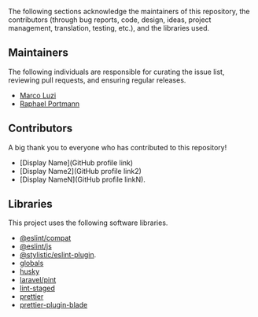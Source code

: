 The following sections acknowledge the maintainers of this repository, the contributors (through bug reports, code, design, ideas, project management, translation, testing, etc.), and the libraries used.

## Maintainers

The following individuals are responsible for curating the issue list, reviewing pull requests, and ensuring regular releases.

- [Marco Luzi](https://github.com/marcoluzi)
- [Raphael Portmann](https://github.com/raphaelportmann)

## Contributors

A big thank you to everyone who has contributed to this repository!

- [Display Name](GitHub profile link)
- [Display Name2](GitHub profile link2)
- [Display NameN](GitHub profile linkN).

## Libraries

This project uses the following software libraries.

- [@eslint/compat](https://github.com/eslint/rewrite/tree/main/packages/compat)
- [@eslint/js](https://github.com/eslint/eslint/tree/main/packages/js)
- [@stylistic/eslint-plugin](https://github.com/eslint-stylistic/eslint-stylistic).
- [globals](https://github.com/sindresorhus/globals)
- [husky](https://github.com/typicode/husky)
- [laravel/pint](https://github.com/laravel/pint)
- [lint-staged](https://github.com/lint-staged/lint-staged)
- [prettier](https://github.com/prettier/prettier)
- [prettier-plugin-blade](https://www.npmjs.com/package/prettier-plugin-blade)
